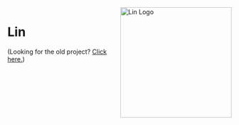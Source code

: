 <img align="right" src="https://github.com/adriantodt/Lin/raw/main/resources/logo.svg" height="250" width="250" alt="Lin Logo">

# Lin

(Looking for the old project? [Click here.](https://github.com/adriantodt/Lin/tree/archive/lin-old))
